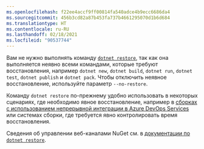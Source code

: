 ```yaml
---
ms.openlocfilehash: f22ee4accf9ff00814fa540adce4b9ecc6686da4
ms.sourcegitcommit: 456b3cd82a87b453fa737b4661295070d1b6d684
ms.translationtype: HT
ms.contentlocale: ru-RU
ms.lasthandoff: 02/18/2021
ms.locfileid: "90537744"
---
```

Вам не нужно выполнять команду [`dotnet restore`](~/docs/core/tools/dotnet-restore.md), так как она выполняется неявно всеми командами, которые требуют восстановления, например `dotnet new`, `dotnet build`, `dotnet run`, `dotnet test`, `dotnet publish` и `dotnet pack`. Чтобы отключить неявное восстановление, используйте параметр `--no-restore`.

Команду `dotnet restore` по-прежнему удобно использовать в некоторых сценариях, где необходимо явное восстановление, например в [сборках с использованием непрерывной интеграции в Azure DevOps Services](/azure/devops/build-release/apps/aspnet/build-aspnet-core) или системах сборки, где требуется явно контролировать время восстановления.

Сведения об управлении веб-каналами NuGet см. в [документации по `dotnet restore`](../docs/core/tools/dotnet-restore.md).
